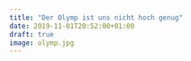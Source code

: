 ```yaml
---
title: "Der Olymp ist uns nicht hoch genug"
date: 2019-11-01T20:52:00+01:00
draft: true
image: olymp.jpg
---
```


